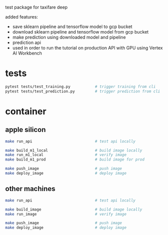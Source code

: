 
test package for taxifare deep

added features:
- save sklearn pipeline and tensorflow model to gcp bucket
- download sklearn pipeline and tensorflow model from gcp bucket
- make prediction using downloaded model and pipeline
- prediction api
- used in order to run the tutorial on production API with GPU using Vertex AI Workbench

# tests

``` bash
pytest tests/test_training.py           # trigger training from cli
pytest tests/test_prediction.py         # trigger prediction from cli
```

# container

## apple silicon

``` bash
make run_api                            # test api locally

make build_m1_local                     # build image locally
make run_m1_local                       # verify image
make build_m1_prod                      # build image for prod

make push_image                         # push image
make deploy_image                       # deploy image
```

## other machines

``` bash
make run_api                            # test api locally

make build_image                        # build image locally
make run_image                          # verify image

make push_image                         # push image
make deploy_image                       # deploy image
```

